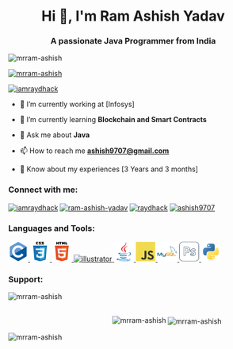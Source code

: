 <h1 align="center">Hi 👋, I'm Ram Ashish Yadav</h1>
<h3 align="center">A passionate Java Programmer from India</h3>

<p align="left"> <img src="https://komarev.com/ghpvc/?username=mrram-ashish&label=Profile%20views&color=0e75b6&style=flat" alt="mrram-ashish" /> </p>

<p align="left"> <a href="https://github.com/ryo-ma/github-profile-trophy"><img src="https://github-profile-trophy.vercel.app/?username=mrram-ashish" alt="mrram-ashish" /></a> </p>

<p align="left"> <a href="https://twitter.com/iamraydhack" target="blank"><img src="https://img.shields.io/twitter/follow/iamraydhack?logo=twitter&style=for-the-badge" alt="iamraydhack" /></a> </p>

- 🔭 I’m currently working at [Infosys]

- 🌱 I’m currently learning **Blockchain and Smart Contracts**

- 💬 Ask me about **Java**

- 📫 How to reach me **ashish9707@gmail.com**

- 📄 Know about my experiences [3 Years and 3 months]

<h3 align="left">Connect with me:</h3>
<p align="left">
<a href="https://twitter.com/iamraydhack" target="blank"><img align="center" src="https://raw.githubusercontent.com/rahuldkjain/github-profile-readme-generator/master/src/images/icons/Social/twitter.svg" alt="iamraydhack" height="30" width="40" /></a>
<a href="https://linkedin.com/in/ram-ashish-yadav" target="blank"><img align="center" src="https://raw.githubusercontent.com/rahuldkjain/github-profile-readme-generator/master/src/images/icons/Social/linked-in-alt.svg" alt="ram-ashish-yadav" height="30" width="40" /></a>
<a href="https://instagram.com/raydhack" target="blank"><img align="center" src="https://raw.githubusercontent.com/rahuldkjain/github-profile-readme-generator/master/src/images/icons/Social/instagram.svg" alt="raydhack" height="30" width="40" /></a>
<a href="https://www.hackerrank.com/ashish9707" target="blank"><img align="center" src="https://raw.githubusercontent.com/rahuldkjain/github-profile-readme-generator/master/src/images/icons/Social/hackerrank.svg" alt="ashish9707" height="30" width="40" /></a>
</p>

<h3 align="left">Languages and Tools:</h3>
<p align="left"> <a href="https://www.cprogramming.com/" target="_blank"> <img src="https://raw.githubusercontent.com/devicons/devicon/master/icons/c/c-original.svg" alt="c" width="40" height="40"/> </a> <a href="https://www.w3schools.com/css/" target="_blank"> <img src="https://raw.githubusercontent.com/devicons/devicon/master/icons/css3/css3-original-wordmark.svg" alt="css3" width="40" height="40"/> </a> <a href="https://www.w3.org/html/" target="_blank"> <img src="https://raw.githubusercontent.com/devicons/devicon/master/icons/html5/html5-original-wordmark.svg" alt="html5" width="40" height="40"/> </a> <a href="https://www.adobe.com/in/products/illustrator.html" target="_blank"> <img src="https://www.vectorlogo.zone/logos/adobe_illustrator/adobe_illustrator-icon.svg" alt="illustrator" width="40" height="40"/> </a> <a href="https://www.java.com" target="_blank"> <img src="https://raw.githubusercontent.com/devicons/devicon/master/icons/java/java-original.svg" alt="java" width="40" height="40"/> </a> <a href="https://developer.mozilla.org/en-US/docs/Web/JavaScript" target="_blank"> <img src="https://raw.githubusercontent.com/devicons/devicon/master/icons/javascript/javascript-original.svg" alt="javascript" width="40" height="40"/> </a> <a href="https://www.mysql.com/" target="_blank"> <img src="https://raw.githubusercontent.com/devicons/devicon/master/icons/mysql/mysql-original-wordmark.svg" alt="mysql" width="40" height="40"/> </a> <a href="https://www.photoshop.com/en" target="_blank"> <img src="https://raw.githubusercontent.com/devicons/devicon/master/icons/photoshop/photoshop-line.svg" alt="photoshop" width="40" height="40"/> </a> <a href="https://www.python.org" target="_blank"> <img src="https://raw.githubusercontent.com/devicons/devicon/master/icons/python/python-original.svg" alt="python" width="40" height="40"/> </a> </p>

<h3 align="left">Support:</h3>
<p><a href="https://www.buymeacoffee.com/mrram-ashish"> <img align="left" src="https://cdn.buymeacoffee.com/buttons/v2/default-yellow.png" height="50" width="210" alt="mrram-ashish" /></a></p><br><br>

<p><img align="left" src="https://github-readme-stats.vercel.app/api/top-langs?username=mrram-ashish&show_icons=true&locale=en&layout=compact" alt="mrram-ashish" /></p>

<p>&nbsp;<img align="center" src="https://github-readme-stats.vercel.app/api?username=mrram-ashish&show_icons=true&locale=en" alt="mrram-ashish" /></p>

<p><img align="center" src="https://github-readme-streak-stats.herokuapp.com/?user=mrram-ashish&" alt="mrram-ashish" /></p>
